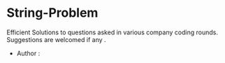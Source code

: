 # String-Problem
Efficient Solutions to questions asked in various company coding rounds.
Suggestions are welcomed if any .

- Author :<a href="https://github.com/Knlsharma">
